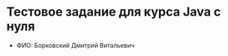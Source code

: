 <h1>Тестовое задание для курса Java с нуля</h1>
<ul>
    <li>
        ФИО: Борковский Дмитрий Витальевич
    </li>
</ul>
